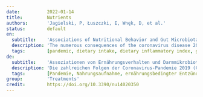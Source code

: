 ```yaml
---
date:          2022-01-14
title:         Nutrients
authors:       'Jagielski, P, Łuszczki, E, Wnęk, D, et al.'
status:        default
en:
  subtitle:    'Associations of Nutritional Behavior and Gut Microbiota with the Risk of COVID-19 in Healthy Young Adults in Poland'
  description: 'The numerous consequences of the coronavirus disease 2019 (COVID-19) pandemic in healthy young people and the lack of clarity as to the long-term disease outcomes have spurred the search for risk factors for SARS-CoV-2 infection. We aimed to evaluate the associations of nutritional behaviors, gut microbiota, and physical activity with the risk of COVID-19 in healthy young nonobese people. Data on body composition, anthropometric measurements, physical activity, dietary intake, and gut microbiota were obtained from 95 adults (mean age, 34.66 ± 5.76 years). A balanced diet rich in vegetables and fruit, including nuts, wholegrain cereal products, and legumes, covers the need for vitamins and minerals. Such a diet can be an effective measure to reduce the risk of COVID-19 in nonobese healthy physically active young people with normal immune function. People with balanced diet and an average daily consumption of >500 g of vegetables and fruit and >10 g of nuts had an 86% lower risk of COVID-19 compared with those whose diet was not balanced and who consumed lower amounts of these products. It is well documented that proper nutrition, physical activity, and maintenance of normal weight facilitate good health by ensuring optimal immune function. The beneficial effects of these interventions should be strongly emphasized during the COVID-19 pandemic. '
  tags:        [pandemic, dietary intake, dietary inflammatory index, gut microbiota, nutrition, physical activity]
de:
  subtitle:    'Assoziationen von Ernährungsverhalten und Darmmikrobiota mit dem Risiko von COVID-19 bei gesunden jungen Erwachsenen in Polen'
  description: 'Die zahlreichen Folgen der Coronavirus-Pandemie 2019 (COVID-19) bei gesunden jungen Menschen und die Unklarheit über die langfristigen Krankheitsfolgen haben die Suche nach Risikofaktoren für eine SARS-CoV-2-Infektion vorangetrieben. Unser Ziel war es, die Zusammenhänge zwischen Ernährungsverhalten, Darmmikrobiota und körperlicher Aktivität und dem Risiko einer COVID-19-Infektion bei gesunden jungen, nicht adipösen Menschen zu untersuchen. Von 95 Erwachsenen (Durchschnittsalter 34,66 ± 5,76 Jahre) wurden Daten über die Körperzusammensetzung, anthropometrische Messungen, körperliche Aktivität, Nahrungsaufnahme und Darmmikrobiota erhoben. Eine ausgewogene Ernährung, die reich an Gemüse und Obst, einschließlich Nüssen, Vollkorngetreideprodukten und Hülsenfrüchten ist, deckt den Bedarf an Vitaminen und Mineralstoffen. Eine solche Ernährung kann eine wirksame Maßnahme zur Verringerung des COVID-19-Risikos bei nicht übergewichtigen, gesunden, körperlich aktiven jungen Menschen mit normaler Immunfunktion sein. Personen mit einer ausgewogenen Ernährung und einem durchschnittlichen täglichen Verzehr von mehr als 500 g Gemüse und Obst und mehr als 10 g Nüssen hatten ein um 86 % geringeres Risiko für COVID-19 als Personen, die sich nicht ausgewogen ernährten und weniger dieser Produkte zu sich nahmen. Es ist gut dokumentiert, dass eine richtige Ernährung, körperliche Aktivität und die Aufrechterhaltung eines normalen Gewichts die Gesundheit fördern, indem sie eine optimale Immunfunktion gewährleisten. Die positiven Auswirkungen dieser Maßnahmen sollten während der COVID-19-Pandemie besonders hervorgehoben werden.' 
  tags:        [Pandemie, Nahrungsaufnahme, ernährungsbedingter Entzündungsindex, Darmmikrobiota, Ernährung, Körperliche Aktivität]
group:         'Treatments'
credit:        https://doi.org/10.3390/nu14020350
---
```

